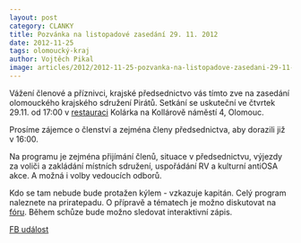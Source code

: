 ```yaml
---
layout: post
category: CLANKY
title: Pozvánka na listopadové zasedání 29. 11. 2012
date: 2012-11-25
tags: olomoucký-kraj
author: Vojtěch Pikal
image: articles/2012/2012-11-25-pozvanka-na-listopadove-zasedani-29-11-2012.jpg   #751x422 pixelu
---
```

Vážení členové a příznivci, krajské předsednictvo vás tímto zve na zasedání olomouckého krajského sdružení Pirátů. Setkání se uskuteční ve čtvrtek 29.11. od 17:00 v [restauraci](https://forum.pirati.cz/viewtopic.php?f=80&t=9923&p=168535#p168535) Kolárka na Kollárově náměstí 4, Olomouc.

Prosíme zájemce o členství a zejména členy předsednictva, aby dorazili již v 16:00.

Na programu je zejména přijímání členů, situace v předsednictvu, výjezdy za voliči a zakládání místních sdružení, uspořádání RV a kulturní antiOSA akce. A možná i volby vedoucích odborů.

Kdo se tam nebude bude protažen kýlem - vzkazuje kapitán. Celý program naleznete na priratepadu. O přípravě a tématech je možno diskutovat na [fóru](https://forum.pirati.cz/olomoucky-kraj-f80/zasedani-29-11-od-17-00-v-kolarce-t14157.html). Během schůze bude možno sledovat interaktivní zápis.

[FB událost](https://www.facebook.com/events/113114532184904/)
